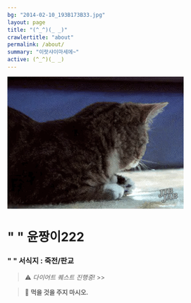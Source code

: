 ```yaml
---
bg: "2014-02-10_193B173B33.jpg"
layout: page
title: "(^_^)(_ _)"
crawlertitle: "about"
permalink: /about/
summary: "이랏샤이마세에~"
active: (^_^)(_ _)
---
```



![크아앙 이미지](/assets/images/KakaoTalk_Photo_2017-08-12-15-36-54.gif)

# "                " 윤짱이222 
### "                " 서식지 : 죽전/판교



> ⚠️ *다이어트 퀘스트 진행중!* >>

> 🚫 **먹을 것을 주지 마시오.** 
